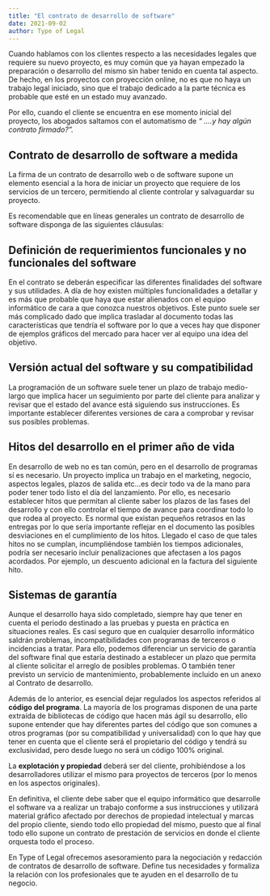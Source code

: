 ```yaml
---
title: "El contrato de desarrollo de software"
date: 2021-09-02
author: Type of Legal
---
```


Cuando hablamos con los clientes respecto a las necesidades legales que requiere su nuevo proyecto, es muy común que ya hayan empezado la preparación o desarrollo del mismo sin haber tenido en cuenta tal aspecto. De hecho, en los proyectos con proyección online, no es que no haya un trabajo legal iniciado, sino que el trabajo dedicado a la parte técnica es probable que esté en un estado muy avanzado.

Por ello, cuando el cliente se encuentra en ese momento inicial del proyecto, los abogados saltamos con el automatismo de _“ ….y hay algún contrato firmado?”._

**Contrato de desarrollo de software a medida**
-----------------------------------------------

La firma de un contrato de desarrollo web o de software supone un elemento esencial a la hora de iniciar un proyecto que requiere de los servicios de un tercero, permitiendo al cliente controlar y salvaguardar su proyecto.

Es recomendable que en líneas generales un contrato de desarrollo de software disponga de las siguientes cláusulas:

**Definición de requerimientos funcionales y no funcionales del software**
--------------------------------------------------------------------------

En el contrato se deberán especificar las diferentes finalidades del software y sus utilidades. A día de hoy existen múltiples funcionalidades a detallar y es más que probable que haya que estar alienados con el equipo informático de cara a que conozca nuestros objetivos. Este punto suele ser más complicado dado que implica trasladar al documento todas las características que tendría el software por lo que a veces hay que disponer de ejemplos gráficos del mercado para hacer ver al equipo una idea del objetivo.

**Versión actual del software y su compatibilidad**
---------------------------------------------------

La programación de un software suele tener un plazo de trabajo medio- largo que implica hacer un seguimiento por parte del cliente para analizar y revisar que el estado del avance está siguiendo sus instrucciones. Es importante establecer diferentes versiones de cara a comprobar y revisar sus posibles problemas.

**Hitos del desarrollo en el primer año de vida**
-------------------------------------------------

En desarrollo de web no es tan común, pero en el desarrollo de programas sí es necesario. Un proyecto implica un trabajo en el marketing, negocio, aspectos legales, plazos de salida etc…es decir todo va de la mano para poder tener todo listo el día del lanzamiento. Por ello, es necesario establecer hitos que permitan al cliente saber los plazos de las fases del desarrollo y con ello controlar el tiempo de avance para coordinar todo lo que rodea al proyecto. Es normal que existan pequeños retrasos en las entregas por lo que sería importante reflejar en el documento las posibles desviaciones en el cumplimiento de los hitos. Llegado el caso de que tales hitos no se cumplan, incumpliéndose también los tiempos adicionales, podría ser necesario incluir penalizaciones que afectasen a los pagos acordados. Por ejemplo, un descuento adicional en la factura del siguiente hito.

**Sistemas de garantía**
------------------------

Aunque el desarrollo haya sido completado, siempre hay que tener en cuenta el periodo destinado a las pruebas y puesta en práctica en situaciones reales. Es casi seguro que en cualquier desarrollo informático saldrán problemas, incompatibilidades con programas de terceros o incidencias a tratar. Para ello, podemos diferenciar un servicio de garantía del software final que estaría destinado a establecer un plazo que permita al cliente solicitar el arreglo de posibles problemas. O también tener previsto un servicio de mantenimiento, probablemente incluido en un anexo al Contrato de desarrollo.

Además de lo anterior, es esencial dejar regulados los aspectos referidos al **código del programa**. La mayoría de los programas disponen de una parte extraída de bibliotecas de código que hacen más ágil su desarrollo, ello supone entender que hay diferentes partes del código que son comunes a otros programas (por su compatibilidad y universalidad) con lo que hay que tener en cuenta que el cliente será el propietario del código y tendrá su exclusividad, pero desde luego no será un código 100% original.

La **explotación y propiedad** deberá ser del cliente, prohibiéndose a los desarrolladores utilizar el mismo para proyectos de terceros (por lo menos en los aspectos originales).

En definitiva, el cliente debe saber que el equipo informático que desarrolle el software va a realizar un trabajo conforme a sus instrucciones y utilizará material gráfico afectado por derechos de propiedad intelectual y marcas del propio cliente, siendo todo ello propiedad del mismo, puesto que al final todo ello supone un contrato de prestación de servicios en donde el cliente orquesta todo el proceso.

En Type of Legal ofrecemos asesoramiento para la negociación y redacción de contratos de desarrollo de software. Define tus necesidades y formaliza la relación con los profesionales que te ayuden en el desarrollo de tu negocio.
